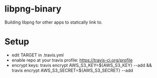 # libpng-binary

Building libpng for other apps to statically link to.

# Setup

 - edit TARGET in .travis.yml
 - enable repo at your travis profile: https://travis-ci.org/profile
 - encrypt keys: travis encrypt AWS_S3_KEY=${AWS_S3_KEY} --add && travis encrypt AWS_S3_SECRET=${AWS_S3_SECRET} --add
